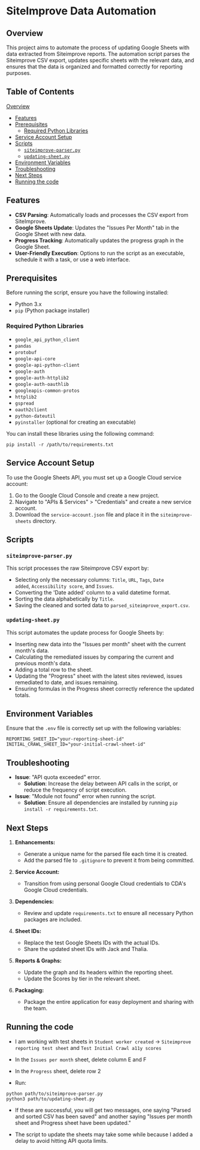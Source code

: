 # SiteImprove Data Automation

Overview
--------

This project aims to automate the process of updating Google Sheets with data extracted from Siteimprove reports. The automation script parses the Siteimprove CSV export, updates specific sheets with the relevant data, and ensures that the data is organized and formatted correctly for reporting purposes.


Table of Contents
-----------------

  [Overview](#overview)
- [Features](#features)
- [Prerequisites](#prerequisites)
  - [Required Python Libraries](#required-python-libraries)
- [Service Account Setup](#service-account-setup)
- [Scripts](#scripts)
  - [`siteimprove-parser.py`](#siteimprove-parserpy)
  - [`updating-sheet.py`](#updating-sheetpy)
- [Environment Variables](#environment-variables)
- [Troubleshooting](#troubleshooting)
- [Next Steps](#next-steps)
- [Running the code](#running-the-code)

Features
--------

-   **CSV Parsing**: Automatically loads and processes the CSV export from SiteImprove.
-   **Google Sheets Update**: Updates the "Issues Per Month" tab in the Google Sheet with new data.
-   **Progress Tracking**: Automatically updates the progress graph in the Google Sheet.
-   **User-Friendly Execution**: Options to run the script as an executable, schedule it with a task, or use a web interface.

Prerequisites
-------------

Before running the script, ensure you have the following installed:

-   Python 3.x
-   `pip` (Python package installer)

### Required Python Libraries

- `google_api_python_client`
- `pandas`
- `protobuf`
- `google-api-core`
- `google-api-python-client`
- `google-auth`
- `google-auth-httplib2`
- `google-auth-oauthlib`
- `googleapis-common-protos`
- `httplib2`
- `gspread`
- `oauth2client`
- `python-dateutil`
- `pyinstaller` (optional for creating an executable)

You can install these libraries using the following command:

`pip install -r /path/to/requirements.txt`

Service Account Setup
---------------------

To use the Google Sheets API, you must set up a Google Cloud service account:

1. Go to the Google Cloud Console and create a new project.
2. Navigate to "APIs & Services" > "Credentials" and create a new service account.
3. Download the `service-account.json` file and place it in the `siteimprove-sheets` directory.

Scripts
-------

### `siteimprove-parser.py`

This script processes the raw Siteimprove CSV export by:

- Selecting only the necessary columns: `Title`, `URL`, `Tags`, `Date added`, `Accessibility score`, and `Issues`.
- Converting the 'Date added' column to a valid datetime format.
- Sorting the data alphabetically by `Title`.
- Saving the cleaned and sorted data to `parsed_siteimprove_export.csv`.

### `updating-sheet.py`

This script automates the update process for Google Sheets by:

- Inserting new data into the "Issues per month" sheet with the current month's data.
- Calculating the remediated issues by comparing the current and previous month's data.
- Adding a total row to the sheet.
- Updating the "Progress" sheet with the latest sites reviewed, issues remediated to date, and issues remaining.
- Ensuring formulas in the Progress sheet correctly reference the updated totals.

Environment Variables
---------------------

Ensure that the `.env` file is correctly set up with the following variables:

```
REPORTING_SHEET_ID="your-reporting-sheet-id"
INITIAL_CRAWL_SHEET_ID="your-initial-crawl-sheet-id"
```

Troubleshooting
---------------

- **Issue**: "API quota exceeded" error.
  - **Solution**: Increase the delay between API calls in the script, or reduce the frequency of script execution.
- **Issue**: "Module not found" error when running the script.
  - **Solution**: Ensure all dependencies are installed by running `pip install -r requirements.txt`.

Next Steps
----------

1. **Enhancements:**

    - Generate a unique name for the parsed file each time it is created.
    - Add the parsed file to `.gitignore` to prevent it from being committed.
2. **Service Account:**

    - Transition from using personal Google Cloud credentials to CDA's Google Cloud credentials.
3. **Dependencies:**

    - Review and update `requirements.txt` to ensure all necessary Python packages are included.
4. **Sheet IDs:**

    - Replace the test Google Sheets IDs with the actual IDs.
    - Share the updated sheet IDs with Jack and Thalia.
5. **Reports & Graphs:**

    - Update the graph and its headers within the reporting sheet.
    - Update the Scores by tier in the relevant sheet.
6. **Packaging:**

    - Package the entire application for easy deployment and sharing with the team.

Running the code
----------

- I am working with test sheets in `Student worker created` -> `Siteimprove reporting test sheet` and `Test Initial Crawl a11y scores`
- In the `Issues per month` sheet, delete column E and F
- In the `Progress` sheet, delete row 2

- Run:

```
python path/to/siteimprove-parser.py
python3 path/to/updating-sheet.py
```

- If these are successful, you will get two messages, one saying "Parsed and sorted CSV has been saved" and another saying "Issues per month sheet and Progress sheet have been updated."

- The script to update the sheets may take some while because I added a delay to avoid hitting API quota limits.
